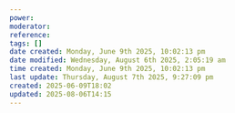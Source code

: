 ```yaml
---
power: 
moderator: 
reference: 
tags: []
date created: Monday, June 9th 2025, 10:02:13 pm
date modified: Wednesday, August 6th 2025, 2:05:19 am
time created: Monday, June 9th 2025, 10:02:13 pm
last update: Thursday, August 7th 2025, 9:27:09 pm
created: 2025-06-09T18:02
updated: 2025-08-06T14:15
---
```

